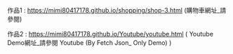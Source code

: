 作品1 : https://mimi80417178.github.io/shopping/shop-3.html  (購物車網址_請參閱) 

作品2 : https://mimi80417178.github.io/Youtube/youtube.html  ( Youtube Demo網址_請參閱 Youtube (By Fetch Json_ Only Demo) )
